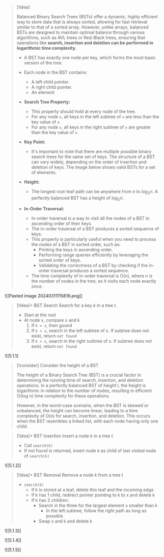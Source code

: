 > [!idea]
> 
> Balanced Binary Search Trees (BSTs) offer a dynamic, highly efficient way to store data that is always sorted, allowing for fast retrieval similar to that of a sorted array. However, unlike arrays, balanced BSTs are designed to maintain optimal balance through various algorithms, such as AVL trees or Red-Black trees, ensuring that operations like **search, insertion and deletion can be performed in logarithmic time complexity**.
> 
> - A BST has exactly one node per key, which forms the most basic version of the tree.
> 
> - Each node in the BST contains:
>   - A left child pointer.
>   - A right child pointer.
>   - An element
> 
> - **Search Tree Property:**
>   - This property should hold at every node of the tree.
>   - For any node `x`, all keys in the left subtree of `x` are less than the key value of `x`.
>   - For any node `x`, all keys in the right subtree of `x` are greater than the key value of `x`.
> 
> - **Key Point:**
>   - It's important to note that there are multiple possible binary search trees for the same set of keys. The structure of a BST can vary widely, depending on the order of insertion and deletion of keys. The image below shows valid BSTs for a set of elements.
> 
> - **Height:**
>   - The longest root-leaf path can be anywhere from $n$ to $log_2{n}$. A perfectly balanced BST has a height of $log_2{n}$.
> 
> - **In-Order Traversal:**
>   - In-order traversal is a way to visit all the nodes of a BST in ascending order of their keys.
>   - The in-order traversal of a BST produces a sorted sequence of keys.
>   - This property is particularly useful when you need to process the nodes of a BST in sorted order, such as:
>     - Printing the keys in ascending order.
>     - Performing range queries efficiently by leveraging the sorted order of keys.
>     - Validating the correctness of a BST by checking if the in-order traversal produces a sorted sequence.
>   - The time complexity of in-order traversal is O(n), where n is the number of nodes in the tree, as it visits each node exactly once.


 ![[Pasted image 20240311115816.png]]

> [!idea]+ BST Search
> Search for a key $k$ in a tree $t$.
> - Start at the root
> - At node x, compare x and k
> 	1. If `k = x`, then gound
> 	2. If `k < x`, search in the left subtree of x. If subtree does not exist, return `not found`
> 	3. If `k > x`, search in the right subtree of x. If subtree does not exist, return `not found`

![[5.1.1]
> [!consider] Consider the height of a BST
> 
> The height of a Binary Search Tree (BST) is a crucial factor in determining the running time of search, insertion, and deletion operations. In a perfectly balanced BST of height l, the height is logarithmic in relation to the number of nodes, resulting in efficient O(log n) time complexity for these operations.
>
> However, in the worst-case scenario, when the BST is skewed or unbalanced, the height can become linear, leading to a time complexity of O(n) for search, insertion, and deletion. This occurs when the BST resembles a linked list, with each node having only one child.



> [!idea]+ BST Insertion
> Insert a node $k$ in a tree $t$.
> - Call `search(k)`
> - If not found is returned, insert node $k$ as child of last visited node of `search(k)`

![[5.1.2]]

> [!idea]+ BST Removal
> Remove a node $k$ from a tree $t$
> - `searck(k)`
> 	- If k is stored at a leaf, delete this leaf and the incoming edge
> 	- If k has 1 child, redirect pointer pointing to k to x and delete k
> 	- If k has 2 children:
> 		- Search in the three for the largest element x smaller than k
> 			- In the left subtree, follow the right path as long as possible
> 		- Swap x and k and delete k

![[5.1.3]]

![[5.1.4]]

![[5.1.5]]













